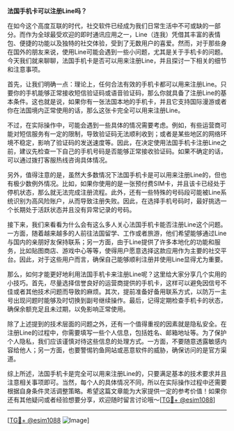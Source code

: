 **法国手机卡可以注册Line吗？**

在如今这个高度互联的时代，社交软件已经成为我们日常生活中不可或缺的一部分。而作为全球最受欢迎的即时通讯应用之一，Line（连我）凭借其丰富的表情包、便捷的功能以及独特的社交体验，受到了无数用户的喜爱。然而，对于那些身在国外的朋友来说，使用Line可能会遇到一些小问题，尤其是关于手机卡的问题。今天我们就来聊聊，法国手机卡是否可以用来注册Line，并且探讨一下相关的细节和注意事项。

首先，让我们明确一点：理论上，任何合法有效的手机卡都可以用来注册Line。只要你的手机能够正常接收短信验证码或语音验证码，那么你就具备了注册Line的基本条件。这也就是说，如果你有一张法国本地的手机卡，并且它支持国际漫游或者你在法国境内正常使用的话，那么这张卡完全可以用来注册Line。

不过，在实际操作中，可能会遇到一些具体的情况需要考虑。例如，有些运营商可能对短信服务有一定的限制，导致验证码无法顺利收到；或者是某些地区的网络环境不稳定，影响了验证码的发送速度等。因此，在决定使用法国手机卡注册Line之前，建议先检查一下自己的手机号码是否能够正常接收验证码。如果不确定的话，可以通过拨打客服热线咨询具体情况。

另外，值得注意的是，虽然大多数情况下法国手机卡是可以用来注册Line的，但也有极少数例外情况。比如，如果你使用的是一张预付费SIM卡，并且该卡已经处于停机状态，那么就无法完成注册流程。此外，还有一些特殊的号码段可能被Line系统识别为高风险账户，从而导致注册失败。因此，在选择手机号码时，最好挑选一个长期处于活跃状态并且没有异常记录的号码。

接下来，我们来看看为什么会有这么多人关心法国手机卡能否注册Line这个问题。一方面，随着越来越多的人前往法国留学、工作或者旅游，他们希望能够通过Line与国内的亲朋好友保持联系；另一方面，由于Line提供了许多本地化的功能和服务，比如贴图商店、游戏中心等等，使得用户愿意选择这款应用作为主要的社交平台。因此，对于这些用户而言，确保自己能够顺利注册并使用Line显得尤为重要。

那么，如何才能更好地利用法国手机卡来注册Line呢？这里给大家分享几个实用的小技巧。首先，尽量选择信誉良好的运营商提供的手机卡，这样可以避免因信号不佳或者其他技术问题而导致的麻烦。其次，提前准备好备用联系方式，以防万一主号出现问题时能够及时切换到副号继续操作。最后，记得定期检查手机卡的状态，确保余额充足且未过期，以免影响正常使用。

除了上述提到的技术层面的问题之外，还有一个值得重视的因素就是隐私安全。在注册Line的过程中，你需要填写一些个人信息，包括姓名、邮箱地址等。为了保护个人隐私，我们应该谨慎对待这些信息的处理方式。一方面，不要随意透露敏感内容给他人；另一方面，也要警惕钓鱼网站或恶意软件的威胁，确保访问的是官方渠道。

综上所述，法国手机卡是完全可以用来注册Line的，只要满足基本的技术要求并且注意相关事项即可。当然，每个人的具体情况不同，所以在实际操作过程中还需要根据自身条件灵活调整策略。希望这篇文章能为大家提供一定的参考价值！如果你还有其他疑问或者经验想要分享，欢迎随时留言讨论哦～[[TG💪+ @esim1088](https://t.me/s/esim1088)]

---

[[TG💪+ @esim1088](https://t.me/s/esim1088) ![Image](https://i.postimg.cc/4NQfJmqS/Snipaste-2025-05-13-00-14-12.png)]